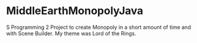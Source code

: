 # MiddleEarthMonopolyJava
S Programming 2 Project to create Monopoly in a short amount of time and with Scene Builder. My theme was Lord of the Rings.
